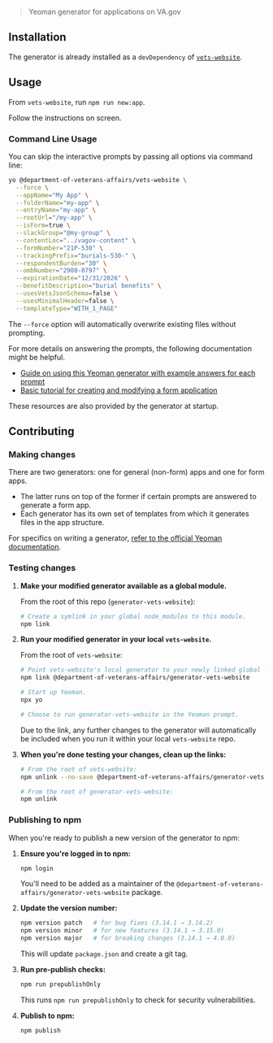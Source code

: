 > Yeoman generator for applications on VA.gov

## Installation

The generator is already installed as a `devDependency` of [`vets-website`](https://github.com/department-of-veterans-affairs/vets-website).

## Usage

From `vets-website`, run `npm run new:app`.

Follow the instructions on screen.

### Command Line Usage

You can skip the interactive prompts by passing all options via command line:

```bash
yo @department-of-veterans-affairs/vets-website \
  --force \
  --appName="My App" \
  --folderName="my-app" \
  --entryName="my-app" \
  --rootUrl="/my-app" \
  --isForm=true \
  --slackGroup="@my-group" \
  --contentLoc="../vagov-content" \
  --formNumber="21P-530" \
  --trackingPrefix="burials-530-" \
  --respondentBurden="30" \
  --ombNumber="2900-0797" \
  --expirationDate="12/31/2026" \
  --benefitDescription="burial benefits" \
  --usesVetsJsonSchema=false \
  --usesMinimalHeader=false \
  --templateType="WITH_1_PAGE"
```

The `--force` option will automatically overwrite existing files without prompting.

For more details on answering the prompts, the following documentation might be helpful.

- [Guide on using this Yeoman generator with example answers for each prompt](https://department-of-veterans-affairs.github.io/veteran-facing-services-tools/platform/tools/generator/)
- [Basic tutorial for creating and modifying a form application](https://department-of-veterans-affairs.github.io/veteran-facing-services-tools/forms/form-tutorial-basic)

These resources are also provided by the generator at startup.

## Contributing

### Making changes

There are two generators: one for general (non-form) apps and one for form apps.
- The latter runs on top of the former if certain prompts are answered to generate a form app.
- Each generator has its own set of templates from which it generates files in the app structure.

For specifics on writing a generator, [refer to the official Yeoman documentation](https://yeoman.github.io/generator/).

### Testing changes

1. **Make your modified generator available as a global module.**

    From the root of this repo (`generator-vets-website`):

    ```sh
    # Create a symlink in your global node_modules to this module.
    npm link
    ```

2. **Run your modified generator in your local `vets-website`.**

    From the root of `vets-website`:

    ```sh
    # Point vets-website's local generator to your newly linked global module.
    npm link @department-of-veterans-affairs/generator-vets-website

    # Start up Yeoman.
    npx yo

    # Choose to run generator-vets-website in the Yeoman prompt.
    ```

    Due to the link, any further changes to the generator will automatically be included when you run it within your local `vets-website` repo.

3. **When you're done testing your changes, clean up the links:**

    ```sh
    # From the root of vets-website:
    npm unlink --no-save @department-of-veterans-affairs/generator-vets-website

    # From the root of generator-vets-website:
    npm unlink
    ```

### Publishing to npm

When you're ready to publish a new version of the generator to npm:

1. **Ensure you're logged in to npm:**

    ```sh
    npm login
    ```

    You'll need to be added as a maintainer of the `@department-of-veterans-affairs/generator-vets-website` package.

2. **Update the version number:**

    ```sh
    npm version patch   # for bug fixes (3.14.1 → 3.14.2)
    npm version minor   # for new features (3.14.1 → 3.15.0)
    npm version major   # for breaking changes (3.14.1 → 4.0.0)
    ```

    This will update `package.json` and create a git tag.

3. **Run pre-publish checks:**

    ```sh
    npm run prepublishOnly
    ```

    This runs `npm run prepublishOnly` to check for security vulnerabilities.

4. **Publish to npm:**

    ```sh
    npm publish
    ```

